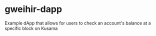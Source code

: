 # gweihir-dapp
Example dApp that allows for users to check an account's balance at a specific block on Kusama
